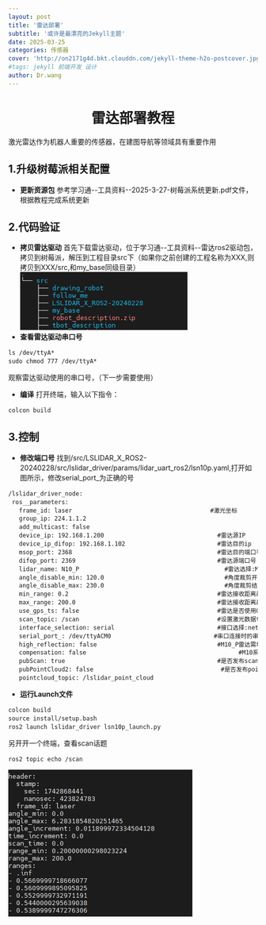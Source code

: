 ```yaml
---
layout: post
title: '雷达部署'
subtitle: '或许是最漂亮的Jekyll主题'
date: 2025-03-25
categories: 传感器
cover: 'http://on2171g4d.bkt.clouddn.com/jekyll-theme-h2o-postcover.jpg'
#tags: jekyll 前端开发 设计
author: Dr.wang
---
```

# <center>雷达部署教程
激光雷达作为机器人重要的传感器，在建图导航等领域具有重要作用
## 1.升级树莓派相关配置

- **更新资源包**
参考学习通--工具资料--2025-3-27-树莓派系统更新.pdf文件，根据教程完成系统更新
## 2.代码验证
- **拷贝雷达驱动**
首先下载雷达驱动，位于学习通--工具资料--雷达ros2驱动包，拷贝到树莓派，解压到工程目录src下（如果你之前创建的工程名称为XXX,则拷贝到XXX/src,和my_base同级目录）
![alt text](/assets/images/lidar-1.png)
- **查看雷达驱动串口号**
```xml
ls /dev/ttyA*
sudo chmod 777 /dev/ttyA*
```
观察雷达驱动使用的串口号，（下一步需要使用）
- **编译**
打开终端，输入以下指令：
```xml
colcon build
```

## 3.控制
- **修改端口号**
找到/src/LSLIDAR_X_ROS2-20240228/src/lslidar_driver/params/lidar_uart_ros2/lsn10p.yaml,打开如图所示，修改serial_port_为正确的号
 ```xml
/lslidar_driver_node:
  ros__parameters: 
    frame_id: laser                                       #激光坐标
    group_ip: 224.1.1.2
    add_multicast: false 
    device_ip: 192.168.1.200                   	            #雷达源IP
    device_ip_difop: 192.168.1.102                          #雷达目的ip
    msop_port: 2368                                         #雷达目的端口号
    difop_port: 2369                                        #雷达源端口号
    lidar_name: N10_P                                         #雷达选择:M10 M10_P M10_PLUS M10_GPS N10 L10 N10_P
    angle_disable_min: 120.0                                  #角度裁剪开始值
    angle_disable_max: 230.0                                  #角度裁剪结束值
    min_range: 0.2                                          #雷达接收距离最小值
    max_range: 200.0                                        #雷达接收距离最大值
    use_gps_ts: false                                       #雷达是否使用GPS授时
    scan_topic: /scan                                       #设置激光数据topic名称
    interface_selection: serial                             #接口选择:net 为网口,serial 为串口。
    serial_port_: /dev/ttyACM0                             #串口连接时的串口号
    high_reflection: false                                  #M10_P雷达需填写该值,若不确定，请联系技术支持。
    compensation: false				                              #M10系列是否使用角度补偿功能
    pubScan: true                                           #是否发布scan话题
    pubPointCloud2: false                                    #是否发布pointcloud2话题
    pointcloud_topic: /lslidar_point_cloud 
 ```
- **运行Launch文件**
```xml
colcon build
source install/setup.bash
ros2 launch lslidar_driver lsn10p_launch.py
```
另开开一个终端，查看scan话题
```xml
ros2 topic echo /scan
```
![alt text](/assets/images/lidar-2.png)


